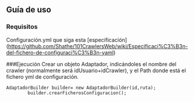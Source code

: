 ## Guía de uso

### Requisitos
Configuración.yml que siga esta [especificación] (https://github.com/Shathe/101CrawlersWeb/wiki/Especificaci%C3%B3n-del-fichero-de-configuraci%C3%B3n-yaml)

###Ejecución 
Crear un objeto Adaptador, indicándoles el nombre del crawler (normalmente será idUsuario+idCrawler), y el Path donde está el fichero yml de configuración.

```
AdaptadorBuilder builder= new AdaptadorBuilder(id,ruta);
		builder.crearFicherosConfiguracion();
		
```
